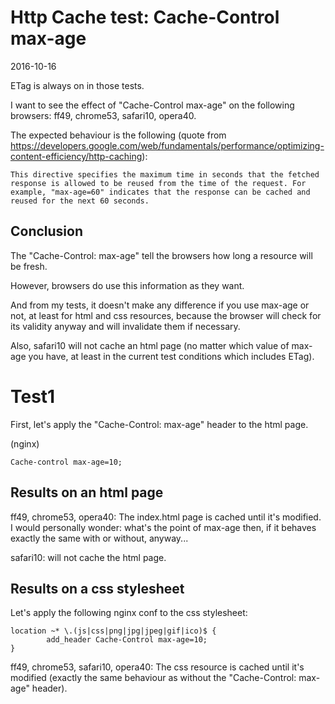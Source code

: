Http Cache test: Cache-Control max-age
=============================
2016-10-16

ETag is always on in those tests.


I want to see the effect of "Cache-Control max-age" on the following browsers:
ff49, chrome53, safari10, opera40.


The expected behaviour is the following (quote from https://developers.google.com/web/fundamentals/performance/optimizing-content-efficiency/http-caching): 

```
This directive specifies the maximum time in seconds that the fetched response is allowed to be reused from the time of the request. For example, "max-age=60" indicates that the response can be cached and reused for the next 60 seconds.
```




Conclusion
--------------
The "Cache-Control: max-age" tell the browsers how long a resource will be fresh.

However, browsers do use this information as they want.

And from my tests, it doesn't make any difference if you use max-age or not, at least for html and css resources,
because the browser will check for its validity anyway and will invalidate them if necessary.

Also, safari10 will not cache an html page (no matter which value of max-age you have, at least in the current test  conditions which includes ETag).






Test1
==========

First, let's apply the "Cache-Control: max-age" header to the html page.

(nginx)
```nginx
Cache-control max-age=10;
```

Results on an html page
----------------------------

ff49, chrome53, opera40:
The index.html page is cached until it's modified. I would personally wonder: what's the point of max-age then, if it behaves exactly the same with or without, anyway...


safari10:
will not cache the html page.



Results on a css stylesheet
--------------------------------

Let's apply the following nginx conf to the css stylesheet:

```nginx
location ~* \.(js|css|png|jpg|jpeg|gif|ico)$ {
        add_header Cache-Control max-age=10;
}
```

ff49, chrome53, safari10, opera40:
The css resource is cached until it's modified (exactly the same behaviour as without the "Cache-Control: max-age" header).






